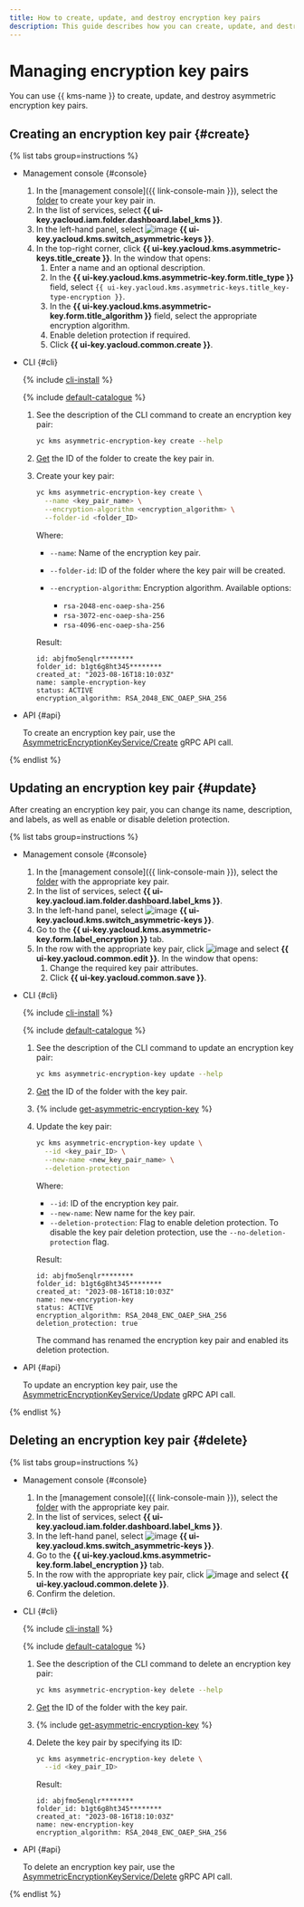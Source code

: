 ```yaml
---
title: How to create, update, and destroy encryption key pairs
description: This guide describes how you can create, update, and destroy encryption key pairs.
---
```


# Managing encryption key pairs

You can use {{ kms-name }} to create, update, and destroy asymmetric encryption key pairs.

## Creating an encryption key pair {#create}

{% list tabs group=instructions %}

- Management console {#console}

  1. In the [management console]({{ link-console-main }}), select the [folder](../../resource-manager/concepts/resources-hierarchy.md#folder) to create your key pair in.
  1. In the list of services, select **{{ ui-key.yacloud.iam.folder.dashboard.label_kms }}**.
  1. In the left-hand panel, select ![image](../../_assets/kms/asymmetric-key.svg) **{{ ui-key.yacloud.kms.switch_asymmetric-keys }}**.
  1. In the top-right corner, click **{{ ui-key.yacloud.kms.asymmetric-keys.title_create }}**. In the window that opens:
      1. Enter a name and an optional description.
      1. In the **{{ ui-key.yacloud.kms.asymmetric-key.form.title_type }}** field, select `{{ ui-key.yacloud.kms.asymmetric-keys.title_key-type-encryption }}`.
      1. In the **{{ ui-key.yacloud.kms.asymmetric-key.form.title_algorithm }}** field, select the appropriate encryption algorithm.
      1. Enable deletion protection if required.
      1. Click **{{ ui-key.yacloud.common.create }}**.

- CLI {#cli}

  {% include [cli-install](../../_includes/cli-install.md) %}

  {% include [default-catalogue](../../_includes/default-catalogue.md) %}

  1. See the description of the CLI command to create an encryption key pair:

      ```bash
      yc kms asymmetric-encryption-key create --help
      ```

  1. [Get](../../resource-manager/operations/folder/get-id.md) the ID of the folder to create the key pair in.

  1. Create your key pair:

      ```bash
      yc kms asymmetric-encryption-key create \
        --name <key_pair_name> \
        --encryption-algorithm <encryption_algorithm> \
        --folder-id <folder_ID>
      ```

      Where:
      * `--name`: Name of the encryption key pair.
      * `--folder-id`: ID of the folder where the key pair will be created.
      * `--encryption-algorithm`: Encryption algorithm. Available options:

          * `rsa-2048-enc-oaep-sha-256`
          * `rsa-3072-enc-oaep-sha-256`
          * `rsa-4096-enc-oaep-sha-256`

      Result:

      ```text
      id: abjfmo5enqlr********
      folder_id: b1gt6g8ht345********
      created_at: "2023-08-16T18:10:03Z"
      name: sample-encryption-key
      status: ACTIVE
      encryption_algorithm: RSA_2048_ENC_OAEP_SHA_256
      ```

- API {#api}

  To create an encryption key pair, use the [AsymmetricEncryptionKeyService/Create](../api-ref/grpc/asymmetric_encryption_key_service.md#Create) gRPC API call.

{% endlist %}

## Updating an encryption key pair {#update}

After creating an encryption key pair, you can change its name, description, and labels, as well as enable or disable deletion protection.

{% list tabs group=instructions %}

- Management console {#console}

  1. In the [management console]({{ link-console-main }}), select the [folder](../../resource-manager/concepts/resources-hierarchy.md#folder) with the appropriate key pair.
  1. In the list of services, select **{{ ui-key.yacloud.iam.folder.dashboard.label_kms }}**.
  1. In the left-hand panel, select ![image](../../_assets/kms/asymmetric-key.svg) **{{ ui-key.yacloud.kms.switch_asymmetric-keys }}**.
  1. Go to the **{{ ui-key.yacloud.kms.asymmetric-key.form.label_encryption }}** tab.
  1. In the row with the appropriate key pair, click ![image](../../_assets/console-icons/ellipsis.svg) and select **{{ ui-key.yacloud.common.edit }}**. In the window that opens:
      1. Change the required key pair attributes.
      1. Click **{{ ui-key.yacloud.common.save }}**.

- CLI {#cli}

  {% include [cli-install](../../_includes/cli-install.md) %}

  {% include [default-catalogue](../../_includes/default-catalogue.md) %}

  1. See the description of the CLI command to update an encryption key pair:

      ```bash
      yc kms asymmetric-encryption-key update --help
      ```

  1. [Get](../../resource-manager/operations/folder/get-id.md) the ID of the folder with the key pair.

  1. {% include [get-asymmetric-encryption-key](../../_includes/kms/get-a-encryption-key.md) %}

  1. Update the key pair:

      ```bash
      yc kms asymmetric-encryption-key update \
        --id <key_pair_ID> \
        --new-name <new_key_pair_name> \
        --deletion-protection
      ```

      Where:
      * `--id`: ID of the encryption key pair.
      * `--new-name`: New name for the key pair.
      * `--deletion-protection`: Flag to enable deletion protection. To disable the key pair deletion protection, use the `--no-deletion-protection` flag.

      Result:

      ```text
      id: abjfmo5enqlr********
      folder_id: b1gt6g8ht345********
      created_at: "2023-08-16T18:10:03Z"
      name: new-encryption-key
      status: ACTIVE
      encryption_algorithm: RSA_2048_ENC_OAEP_SHA_256
      deletion_protection: true
      ```

      The command has renamed the encryption key pair and enabled its deletion protection.

- API {#api}

  To update an encryption key pair, use the [AsymmetricEncryptionKeyService/Update](../api-ref/grpc/asymmetric_encryption_key_service.md#Update) gRPC API call.

{% endlist %}

## Deleting an encryption key pair {#delete}

{% list tabs group=instructions %}

- Management console {#console}

  1. In the [management console]({{ link-console-main }}), select the [folder](../../resource-manager/concepts/resources-hierarchy.md#folder) with the appropriate key pair.
  1. In the list of services, select **{{ ui-key.yacloud.iam.folder.dashboard.label_kms }}**.
  1. In the left-hand panel, select ![image](../../_assets/kms/asymmetric-key.svg) **{{ ui-key.yacloud.kms.switch_asymmetric-keys }}**.
  1. Go to the **{{ ui-key.yacloud.kms.asymmetric-key.form.label_encryption }}** tab.
  1. In the row with the appropriate key pair, click ![image](../../_assets/console-icons/ellipsis.svg) and select **{{ ui-key.yacloud.common.delete }}**.
  1. Confirm the deletion.

- CLI {#cli}

  {% include [cli-install](../../_includes/cli-install.md) %}

  {% include [default-catalogue](../../_includes/default-catalogue.md) %}

  1. See the description of the CLI command to delete an encryption key pair:

      ```bash
      yc kms asymmetric-encryption-key delete --help
      ```

  1. [Get](../../resource-manager/operations/folder/get-id.md) the ID of the folder with the key pair.

  1. {% include [get-asymmetric-encryption-key](../../_includes/kms/get-a-encryption-key.md) %}

  1. Delete the key pair by specifying its ID:

      ```bash
      yc kms asymmetric-encryption-key delete \
        --id <key_pair_ID>
      ```

      Result:

      ```text
      id: abjfmo5enqlr********
      folder_id: b1gt6g8ht345********
      created_at: "2023-08-16T18:10:03Z"
      name: new-encryption-key
      encryption_algorithm: RSA_2048_ENC_OAEP_SHA_256
      ```

- API {#api}

  To delete an encryption key pair, use the [AsymmetricEncryptionKeyService/Delete](../api-ref/grpc/asymmetric_encryption_key_service.md#Delete) gRPC API call.

{% endlist %}